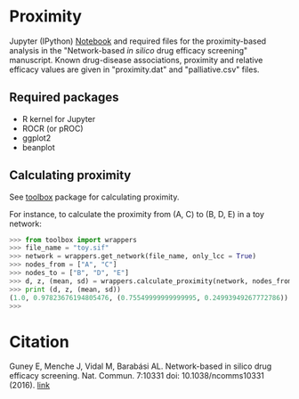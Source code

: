 
# Proximity

Jupyter (IPython) [Notebook](proximity.ipynb) and required files for the proximity-based analysis in the "Network-based *in silico* drug efficacy screening" manuscript.
Known drug-disease associations, proximity and relative efficacy values are given in "proximity.dat" and "palliative.csv" files.

## Required packages

- R kernel for Jupyter
- ROCR (or pROC) 
- ggplot2
- beanplot

## Calculating proximity

See [toolbox](http://github.com/emreg00/toolbox) package for calculating proximity.

For instance, to calculate the proximity from (A, C) to (B, D, E) in a toy network:

```python
>>> from toolbox import wrappers
>>> file_name = "toy.sif"
>>> network = wrappers.get_network(file_name, only_lcc = True)
>>> nodes_from = ["A", "C"]
>>> nodes_to = ["B", "D", "E"]
>>> d, z, (mean, sd) = wrappers.calculate_proximity(network, nodes_from, nodes_to, min_bin_size = 2)
>>> print (d, z, (mean, sd))
(1.0, 0.97823676194805476, (0.75549999999999995, 0.24993949267772786))
>>>
```

# Citation

Guney E, Menche J, Vidal M, Barab&aacute;si AL. Network-based in silico drug efficacy screening. Nat. Commun. 7:10331 doi: 10.1038/ncomms10331 (2016). [link](http://www.nature.com/ncomms/2016/160201/ncomms10331/full/ncomms10331.html)

